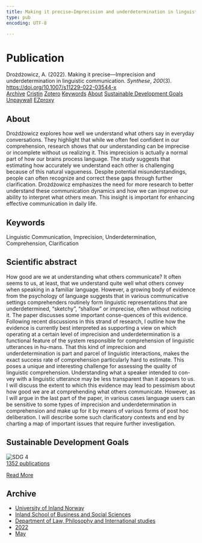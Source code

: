 ```yaml
---
title: Making it precise—Imprecision and underdetermination in linguistic communication
type: pub
encoding: UTF-8

---
```

<h1>Publication</h1>
<article id="csl-bib-container-RGEH34NW" class="csl-bib-container">
  <div class="csl-bib-body"> <div class="csl-entry">Drożdżowicz, A. (2022). Making it precise—Imprecision and underdetermination in linguistic communication. <i>Synthese</i>, <i>200</i>(3). <a href="https://doi.org/10.1007/s11229-022-03544-x">https://doi.org/10.1007/s11229-022-03544-x</a></div> </div>
  <div class="csl-bib-buttons">
    <a href="#taxonomy-article-RGEH34NW" alt="archive" class="csl-bib-button">Archive</a>
    <a href="https://app.cristin.no/results/show.jsf?id=2026320" alt="Cristin" class="csl-bib-button">Cristin</a>
    <a href="http://zotero.org/groups/5881554/items/RGEH34NW" alt="Zotero" class="csl-bib-button">Zotero</a>
    <a href="#keywords-article-RGEH34NW" alt="keywords" class="csl-bib-button">Keywords</a>
    <a href="#about-article-RGEH34NW" alt="about_pub" class="csl-bib-button">About</a>
    <a href="#sdg-article-RGEH34NW" alt="sdg" class="csl-bib-button">Sustainable Development Goals</a>
    <a href="https://link.springer.com/content/pdf/10.1007/s11229-022-03544-x.pdf" alt="Unpaywall" class="csl-bib-button">Unpaywall</a>
    <a href="https://link.springer.com/content/pdf/10.1007/s11229-022-03544-x.pdf" alt="EZproxy" class="csl-bib-button">EZproxy</a>
  </div>
  <div id="csl-bib-meta-container-RGEH34NW"></div>
</article>
<div id="csl-bib-meta-RGEH34NW" class="csl-bib-meta">
  <article id="about-article-RGEH34NW" class="about_pub-article">
    <h1>About</h1>
    Drożdżowicz explores how well we understand what others say in everyday conversations. They highlight that while we often feel confident in our comprehension, research shows that our understanding can be imprecise or incomplete without us realizing it. This imprecision is actually a normal part of how our brains process language. The study suggests that estimating how accurately we understand each other is challenging because of this natural vagueness. Despite potential misunderstandings, people can often recognize and correct these gaps through further clarification. Drożdżowicz emphasizes the need for more research to better understand these communication dynamics and how we can improve our ability to interpret what others mean. This insight is important for enhancing effective communication in daily life.
  </article>
  <article id="keywords-article-RGEH34NW" class="keywords-article">
    <h1>Keywords</h1>
    Linguistic Communication, Imprecision, Underdetermination, Comprehension, Clarification
  </article>
  <article id="abstract-article-RGEH34NW" class="abstract-article">
    <h1>Scientific abstract</h1>
    How  good  are  we  at  understanding  what  others  communicate?  It  often  seems  to  us,  at  least,  that  we  understand  quite  well  what  others  convey  when  speaking  in  a  familiar  language.  However,  a  growing  body  of  evidence  from  the  psychology  of  language suggests that in various communicative settings comprehenders routinely form  linguistic  representations  that  are  underdetermined,  “sketchy”,  “shallow”  or  imprecise,  often  without  noticing  it.  The  paper  discusses  some  important  conse-quences  of  this  evidence.  Following  recent  discussions  in  this  strand  of  research,  I  outline how the evidence is currently best interpreted as supporting a view on which operating  at  a  certain  level  of  imprecision  and  underdetermination  is  a  functional feature of the system responsible for comprehension of linguistic utterances in hu-mans.  That  this  kind  of  imprecision  and  underdetermination  is  part  and  parcel  of  linguistic  interactions,  makes  the  exact  success  rate  of  comprehension  particularly  hard  to  estimate.  This  poses  a  unique  and  interesting  challenge  for  assessing  the  quality of linguistic comprehension. Understanding what a speaker intended to con-vey  with  a  linguistic  utterance  may  be  less  transparent  than  it  appears  to  us.  I  will  discuss  the  extent  to  which  this  evidence  may  lead  to  pessimism  about  how  good  we  are  at  comprehending  what  others  communicate.  However,  as  I  will  argue  in  the last part of the paper, in various cases language users can be sensitive to some types  of  imprecision  and  underdetermination  in  comprehension  and  make  up  for  it  by  means  of  various  forms  of  post  hoc  deliberation.  I  will  describe  some  such  clarificatory  contexts  and  end  by  charting  a  map  of  important  issues  that  require  further  investigation.
  </article>
  <article id="sdg-article-RGEH34NW" class="sdg-article">
    <h1>Sustainable Development Goals</h1>
    <div class="sdg-container"><div id="sdg4" class="sdg">
        <img src="{{< params subfolder >}}images/sdg/sdg04_en.png" class="image" alt="SDG 4">
        <div class="sdg-overlay">
          <a href="/en/archive/?key=?sdg=4#archive" class="sdg-publication-count"><span>1352</span> publications</a>
          <p><a href="https://sdgs.un.org/goals/goal4" class="sdg-read-more">Read More</a></p>
        </div>
      </div></div>
  </article>
  <article id="taxonomy-article-RGEH34NW" class="taxonomy-article">
    <h1>Archive</h1>
    <ul>
      <li>
        <a href="/en/archive/?key=3DCRN523">University of Inland Norway</a>
      </li>
      <li>
        <a href="/en/archive/?key=DU8Q9LN9">Inland School of Business and Social Sciences</a>
      </li>
      <li>
        <a href="/en/archive/?key=ITYAG68H">Department of Law, Philosophy and International studies</a>
      </li>
      <li>
        <a href="/en/archive/?key=B7XWRJNE">2022</a>
      </li>
      <li>
        <a href="/en/archive/?key=BYAJL8WL">May</a>
      </li>
    </ul>
  </article>
</div>
